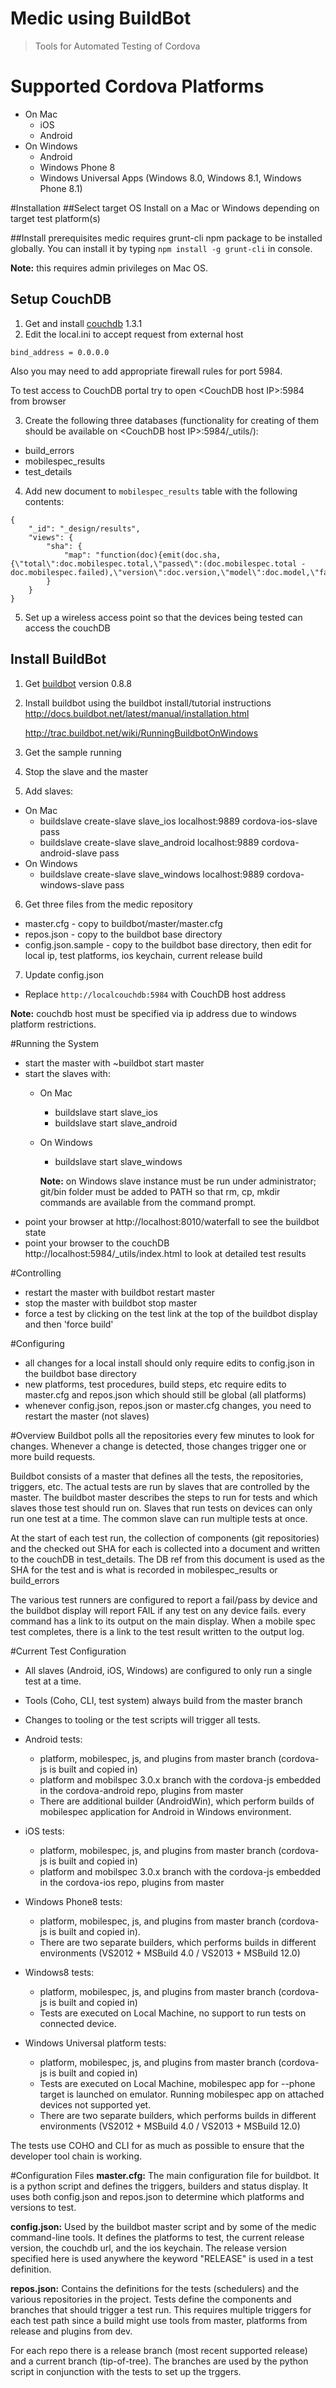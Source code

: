 Medic using BuildBot
=======

> Tools for Automated Testing of Cordova

# Supported Cordova Platforms
- On Mac
  - iOS
  - Android
- On Windows
  - Android
  - Windows Phone 8
  - Windows Universal Apps (Windows 8.0, Windows 8.1, Windows Phone 8.1)

#Installation
##Select target OS
Install on a Mac or Windows depending on target test platform(s)

##Install prerequisites
medic requires grunt-cli npm package to be installed globally. You can install it by typing `npm install -g grunt-cli` in console.

**Note:** this requires admin privileges on Mac OS.

## Setup CouchDB
1. Get and install [couchdb](http://couchdb.apache.org/) 1.3.1 
2. Edit the local.ini to accept request from external host

  `bind_address = 0.0.0.0`
  
  Also you may need to add appropriate firewall rules for port 5984.
  
  To test access to CouchDB portal try to open \<CouchDB host IP\>:5984 from browser

3. Create the following three databases (functionality for creating of them should be available on \<CouchDB host IP\>:5984/_utils/):
  - build_errors
  - mobilespec_results
  - test_details

4. Add new document to `mobilespec_results` table with the following contents:
  ```
  {
      "_id": "_design/results",
      "views": {
          "sha": {
              "map": "function(doc){emit(doc.sha, {\"total\":doc.mobilespec.total,\"passed\":(doc.mobilespec.total - doc.mobilespec.failed),\"version\":doc.version,\"model\":doc.model,\"fails\":doc.mobilespec.failures});}"
          }
      }
  }
  ```

5. Set up a wireless access point so that the devices being tested can access the couchDB

## Install BuildBot
1. Get [buildbot](http://buildbot.net) version 0.8.8
2. Install buildbot using the buildbot install/tutorial instructions
    http://docs.buildbot.net/latest/manual/installation.html

    http://trac.buildbot.net/wiki/RunningBuildbotOnWindows
3. Get the sample running
4. Stop the slave and the master
5. Add slaves:
  - On Mac
    - buildslave create-slave slave_ios localhost:9889 cordova-ios-slave pass
    - buildslave create-slave slave_android localhost:9889 cordova-android-slave pass
  - On Windows
    - buildslave create-slave slave_windows localhost:9889 cordova-windows-slave pass
 
6. Get three files from the medic repository
  - master.cfg - copy to buildbot/master/master.cfg
  - repos.json - copy to the buildbot base directory
  - config.json.sample -  copy to the buildbot base directory, then edit for local ip, test platforms, ios keychain, current release build

7. Update config.json
  - Replace `http://localcouchdb:5984` with CouchDB host address
  
  **Note:** couchdb host must be specified via ip address due to windows platform restrictions.

#Running the System
- start the master with ~buildbot start master
- start the slaves with:
  - On Mac
    -  buildslave start slave_ios
    -  buildslave start slave_android
  - On Windows
    - buildslave start slave_windows

    **Note:**  on Windows slave instance must be run under administrator; git/bin folder must be added to PATH so that rm, cp, mkdir commands are available from the command prompt.
- point your browser at http://localhost:8010/waterfall to see the buildbot state
- point your browser to the couchDB http://localhost:5984/_utils/index.html to look at detailed test results

#Controlling
- restart the master with buildbot restart master
- stop the master with buildbot stop master
- force a test by clicking on the test link at the top of the buildbot display and then 'force build'

#Configuring
- all changes for a local install should only require edits to config.json in the buildbot base directory
- new platforms, test procedures, build steps, etc require edits to master.cfg and repos.json which should still be global (all platforms)
- whenever config.json, repos.json or master.cfg changes, you need to restart the master (not slaves)

#Overview
Buildbot polls all the repositories every few minutes to look for changes. Whenever a change is detected, those changes trigger one or more build requests. 

Buildbot consists of a master that defines all the tests, the repositories, triggers, etc.
The actual tests are run by slaves that are controlled by the master. The buildbot master describes the steps to run for tests and which slaves those test should run on. 
Slaves that run tests on devices can only run one test at a time.
The common slave can run multiple tests at once.

At the start of each test run, the collection of components (git repositories) and the checked out SHA for each is collected into a document and written to the couchDB in test_details. 
The DB ref from this document is used as the SHA for the test and is what is recorded in mobilespec_results or build_errors

The various test runners are configured to report a fail/pass by device and the buildbot display will report FAIL if any test on any device fails. 
every command has a link to its output on the main display. When a mobile spec test completes, there is a link to the test result written to the output log.

#Current Test Configuration
- All slaves (Android, iOS, Windows) are configured to only run a single test at a time.
- Tools (Coho, CLI, test system) always build from the master branch
- Changes to tooling or the test scripts will trigger all tests.

- Android tests:
  - platform, mobilespec, js, and plugins from master branch (cordova-js is built and copied in)
  - platform and mobilspec 3.0.x branch with the cordova-js embedded in the cordova-android repo, plugins from master
  - There are additional builder (AndroidWin), which perform builds of mobilespec application for Android in Windows environment.

- iOS tests:
  - platform, mobilespec, js, and plugins from master branch (cordova-js is built and copied in)
  - platform and mobilspec 3.0.x branch with the cordova-js embedded in the cordova-ios repo, plugins from master

- Windows Phone8 tests:
  - platform, mobilespec, js, and plugins from master branch (cordova-js is built and copied in).
  - There are two separate builders, which performs builds in different environments (VS2012 + MSBuild 4.0 / VS2013 + MSBuild 12.0)

- Windows8 tests:
  - platform, mobilespec, js, and plugins from master branch (cordova-js is built and copied in)
  - Tests are executed on Local Machine, no support to run tests on connected device.

- Windows Universal platform tests:
  - platform, mobilespec, js, and plugins from master branch (cordova-js is built and copied in)
  - Tests are executed on Local Machine, mobilespec app for --phone target is launched on emulator. Running mobilespec app on attached devices not supported yet.
  - There are two separate builders, which performs builds in different environments (VS2012 + MSBuild 4.0 / VS2013 + MSBuild 12.0)

The tests use COHO and CLI for as much as possible to ensure that the developer tool chain is working.

#Configuration Files
**master.cfg:** The main configuration file for buildbot. It is a python script and defines the triggers, builders and status display.
It uses both config.json and repos.json to determine which platforms and versions to test.

**config.json:** Used by the buildbot master script and by some of the medic command-line tools. 
It defines the platforms to test, the current release version, the couchdb url, and the ios keychain. 
The release version specified here is used anywhere the keyword "RELEASE" is used in a test definition.

**repos.json:** Contains the definitions for the tests (schedulers) and the various repositories in the project. 
Tests define the components and branches that should trigger a test run. 
This requires multiple triggers for each test path since a build might use tools from master, platforms from release and plugins from dev.

For each repo there is a release branch (most recent supported release) and a current branch (tip-of-tree). 
The branches are used by the python script in conjunction with the tests to set up the trggers.
